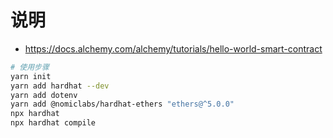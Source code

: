 # 说明

- <https://docs.alchemy.com/alchemy/tutorials/hello-world-smart-contract>

```bash
# 使用步骤
yarn init
yarn add hardhat --dev
yarn add dotenv
yarn add @nomiclabs/hardhat-ethers "ethers@^5.0.0"
npx hardhat
npx hardhat compile
```
